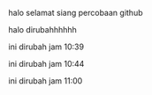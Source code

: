 halo selamat siang
percobaan github

halo dirubahhhhhh

ini dirubah jam 10:39

ini dirubah jam 10:44

ini dirubah jam 11:00
